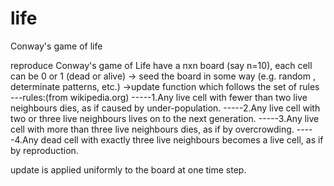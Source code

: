 life
====

Conway's game of life 

reproduce Conway's game of Life
have a nxn board (say n=10), each cell can be 0 or 1 (dead or alive)
-> seed the board in some way (e.g. random , determinate patterns, etc.)
->update function which follows the set of rules
---rules:(from wikipedia.org)
-----1.Any live cell with fewer than two live neighbours dies, as if caused by under-population.
-----2.Any live cell with two or three live neighbours lives on to the next generation.
-----3.Any live cell with more than three live neighbours dies, as if by overcrowding.
-----4.Any dead cell with exactly three live neighbours becomes a live cell, as if by reproduction.

update is applied uniformly to the board at one time step.